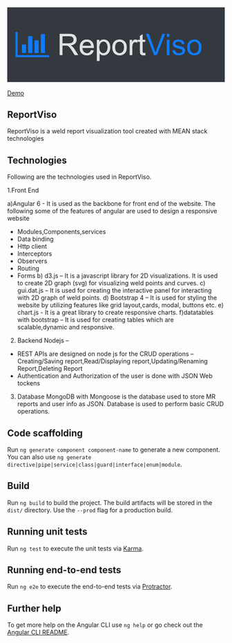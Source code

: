 ![alt text](https://github.com/NiveditaBhat/ReportViso/blob/d3f31699be1ef01e10401ff4d924c0d46be22a87/src/assets/logo.PNG)

[Demo](http://reportviso-env.rp2pp9hekv.eu-central-1.elasticbeanstalk.com)

## ReportViso

ReportViso is a weld report visualization tool created with MEAN stack technologies

## Technologies 

Following are the technologies used in ReportViso.

1.Front End 

a)Angular 6  - It is used as the backbone for front end of the website. 
The following some of the features of angular are used to design a responsive website
* Modules,Components,services
* Data binding
* Http client 
* Interceptors
* Observers
* Routing
* Forms
b) d3.js – It is a javascript library for 2D visualizations. It is used to create 2D graph (svg) for visualizing weld points and curves.
c) gui.dat.js – It is used for creating the interactive panel for interacting with 2D graph of weld points.
d) Bootstrap 4 – It is used for styling the website by utilizing features like grid layout,cards, modal, buttons etc.
e) chart.js -  It is a great library to create responsive charts.
f)datatables with bootstrap – It is used for creating tables which are scalable,dynamic and responsive.

2. Backend
Nodejs – 
* REST APIs are designed on node js for the CRUD operations – Creating/Saving report,Read/Displaying report,Updating/Renaming Report,Deleting Report
* Authentication and Authorization of the user is done with JSON Web tockens

3. Database
MongoDB with Mongoose is the database used to store MR reports and user info as JSON. Database is used to perform basic CRUD operations.


## Code scaffolding

Run `ng generate component component-name` to generate a new component. You can also use `ng generate directive|pipe|service|class|guard|interface|enum|module`.

## Build

Run `ng build` to build the project. The build artifacts will be stored in the `dist/` directory. Use the `--prod` flag for a production build.

## Running unit tests

Run `ng test` to execute the unit tests via [Karma](https://karma-runner.github.io).

## Running end-to-end tests

Run `ng e2e` to execute the end-to-end tests via [Protractor](http://www.protractortest.org/).

## Further help

To get more help on the Angular CLI use `ng help` or go check out the [Angular CLI README](https://github.com/angular/angular-cli/blob/master/README.md).
